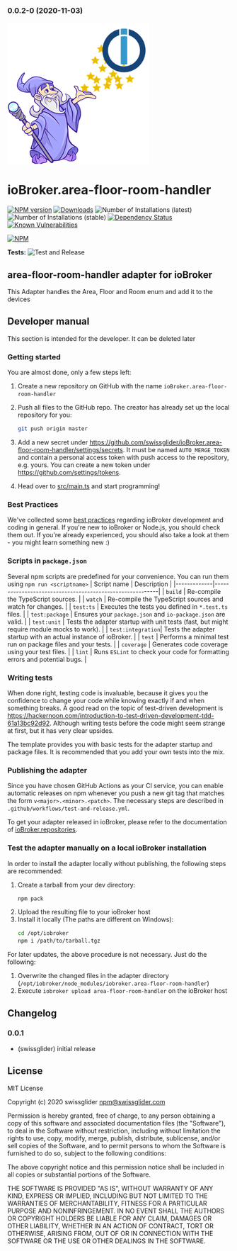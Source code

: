 ### 0.0.2-0 (2020-11-03)
![Logo](admin/area-floor-room-handler.png)
# ioBroker.area-floor-room-handler

[![NPM version](http://img.shields.io/npm/v/iobroker.area-floor-room-handler.svg)](https://www.npmjs.com/package/iobroker.area-floor-room-handler)
[![Downloads](https://img.shields.io/npm/dm/iobroker.area-floor-room-handler.svg)](https://www.npmjs.com/package/iobroker.area-floor-room-handler)
![Number of Installations (latest)](http://iobroker.live/badges/area-floor-room-handler-installed.svg)
![Number of Installations (stable)](http://iobroker.live/badges/area-floor-room-handler-stable.svg)
[![Dependency Status](https://img.shields.io/david/swissglider/iobroker.area-floor-room-handler.svg)](https://david-dm.org/swissglider/iobroker.area-floor-room-handler)
[![Known Vulnerabilities](https://snyk.io/test/github/swissglider/ioBroker.area-floor-room-handler/badge.svg)](https://snyk.io/test/github/swissglider/ioBroker.area-floor-room-handler)

[![NPM](https://nodei.co/npm/iobroker.area-floor-room-handler.png?downloads=true)](https://nodei.co/npm/iobroker.area-floor-room-handler/)

**Tests:** ![Test and Release](https://github.com/swissglider/ioBroker.area-floor-room-handler/workflows/Test%20and%20Release/badge.svg)

## area-floor-room-handler adapter for ioBroker

This Adapter handles the Area, Floor and Room enum and add it to the devices

## Developer manual
This section is intended for the developer. It can be deleted later

### Getting started

You are almost done, only a few steps left:
1. Create a new repository on GitHub with the name `ioBroker.area-floor-room-handler`

1. Push all files to the GitHub repo. The creator has already set up the local repository for you:  
    ```bash
    git push origin master
    ```
1. Add a new secret under https://github.com/swissglider/ioBroker.area-floor-room-handler/settings/secrets. It must be named `AUTO_MERGE_TOKEN` and contain a personal access token with push access to the repository, e.g. yours. You can create a new token under https://github.com/settings/tokens.

1. Head over to [src/main.ts](src/main.ts) and start programming!

### Best Practices
We've collected some [best practices](https://github.com/ioBroker/ioBroker.repositories#development-and-coding-best-practices) regarding ioBroker development and coding in general. If you're new to ioBroker or Node.js, you should
check them out. If you're already experienced, you should also take a look at them - you might learn something new :)

### Scripts in `package.json`
Several npm scripts are predefined for your convenience. You can run them using `npm run <scriptname>`
| Script name | Description                                              |
|-------------|----------------------------------------------------------|
| `build`    | Re-compile the TypeScript sources.                       |
| `watch`     | Re-compile the TypeScript sources and watch for changes. |
| `test:ts`   | Executes the tests you defined in `*.test.ts` files.     |
| `test:package`    | Ensures your `package.json` and `io-package.json` are valid. |
| `test:unit`       | Tests the adapter startup with unit tests (fast, but might require module mocks to work). |
| `test:integration`| Tests the adapter startup with an actual instance of ioBroker. |
| `test` | Performs a minimal test run on package files and your tests. |
| `coverage` | Generates code coverage using your test files. |
| `lint` | Runs `ESLint` to check your code for formatting errors and potential bugs. |

### Writing tests
When done right, testing code is invaluable, because it gives you the 
confidence to change your code while knowing exactly if and when 
something breaks. A good read on the topic of test-driven development 
is https://hackernoon.com/introduction-to-test-driven-development-tdd-61a13bc92d92. 
Although writing tests before the code might seem strange at first, but it has very 
clear upsides.

The template provides you with basic tests for the adapter startup and package files.
It is recommended that you add your own tests into the mix.

### Publishing the adapter
Since you have chosen GitHub Actions as your CI service, you can 
enable automatic releases on npm whenever you push a new git tag that matches the form 
`v<major>.<minor>.<patch>`. The necessary steps are described in `.github/workflows/test-and-release.yml`.

To get your adapter released in ioBroker, please refer to the documentation 
of [ioBroker.repositories](https://github.com/ioBroker/ioBroker.repositories#requirements-for-adapter-to-get-added-to-the-latest-repository).

### Test the adapter manually on a local ioBroker installation
In order to install the adapter locally without publishing, the following steps are recommended:
1. Create a tarball from your dev directory:  
    ```bash
    npm pack
    ```
1. Upload the resulting file to your ioBroker host
1. Install it locally (The paths are different on Windows):
    ```bash
    cd /opt/iobroker
    npm i /path/to/tarball.tgz
    ```

For later updates, the above procedure is not necessary. Just do the following:
1. Overwrite the changed files in the adapter directory (`/opt/iobroker/node_modules/iobroker.area-floor-room-handler`)
1. Execute `iobroker upload area-floor-room-handler` on the ioBroker host

## Changelog

### 0.0.1
* (swissglider) initial release

## License
MIT License

Copyright (c) 2020 swissglider <npm@swissglider.com>

Permission is hereby granted, free of charge, to any person obtaining a copy
of this software and associated documentation files (the "Software"), to deal
in the Software without restriction, including without limitation the rights
to use, copy, modify, merge, publish, distribute, sublicense, and/or sell
copies of the Software, and to permit persons to whom the Software is
furnished to do so, subject to the following conditions:

The above copyright notice and this permission notice shall be included in all
copies or substantial portions of the Software.

THE SOFTWARE IS PROVIDED "AS IS", WITHOUT WARRANTY OF ANY KIND, EXPRESS OR
IMPLIED, INCLUDING BUT NOT LIMITED TO THE WARRANTIES OF MERCHANTABILITY,
FITNESS FOR A PARTICULAR PURPOSE AND NONINFRINGEMENT. IN NO EVENT SHALL THE
AUTHORS OR COPYRIGHT HOLDERS BE LIABLE FOR ANY CLAIM, DAMAGES OR OTHER
LIABILITY, WHETHER IN AN ACTION OF CONTRACT, TORT OR OTHERWISE, ARISING FROM,
OUT OF OR IN CONNECTION WITH THE SOFTWARE OR THE USE OR OTHER DEALINGS IN THE
SOFTWARE.